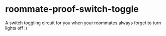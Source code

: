 # roommate-proof-switch-toggle
A switch toggling circuit for you when your roommates always forget to turn lights off :)
